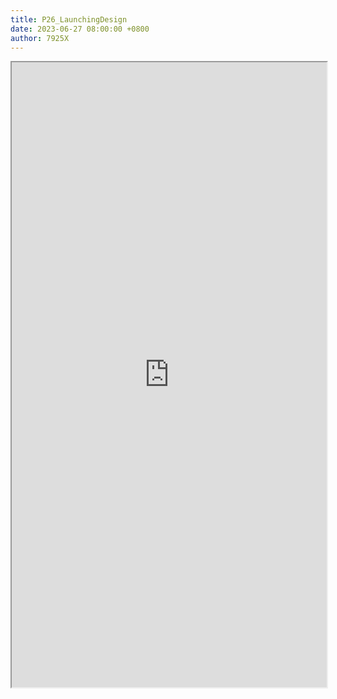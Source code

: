 ```yaml
---
title: P26_LaunchingDesign
date: 2023-06-27 08:00:00 +0800
author: 7925X
---
```


<iframe src="https://y.dialwo.com/7925X2024/20230627-P26_LaunchingDesign.pdf" width="100%" height="1000px"></iframe>
